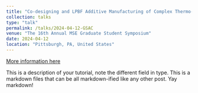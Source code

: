 ```yaml
---
title: "Co-designing and LPBF Additive Manufacturing of Complex Thermo-fluidic Components of Concentrating Solar-Thermal Power Plants – A Comprehensive Study of Printing Heat Exchangers and Solar Receivers"
collection: talks
type: "talk"
permalink: /talks/2024-04-12-GSAC
venue: "The 16th Annual MSE Graduate Student Symposium"
date: 2024-04-12
location: "Pittsburgh, PA, United States"
---
```


[More information here](http://exampleurl.com)

This is a description of your tutorial, note the different field in type. This is a markdown files that can be all markdown-ified like any other post. Yay markdown!
